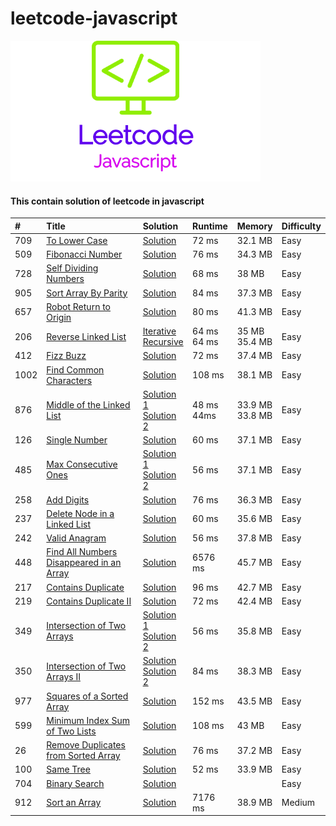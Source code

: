 # leetcode-javascript

![LogoMakr_1PDRDt_1](LogoMakr_1PDRDt_1.png)

#### This contain solution of leetcode in javascript


| #    | Title                                                                                                               | Solution                                                                                                      | Runtime          | Memory               | Difficulty |
|:-----|:--------------------------------------------------------------------------------------------------------------------|:--------------------------------------------------------------------------------------------------------------|:-----------------|:---------------------|:-----------|
| 709  | [To Lower Case](https://leetcode.com/problems/to-lower-case/)                                                       | [Solution](to_lower_case.js)                                                                                  | 72 ms            | 32.1 MB              | Easy       |
| 509  | [Fibonacci Number](https://leetcode.com/problems/fibonacci-number/)                                                 | [Solution](fibonacci_number.js)                                                                               | 76 ms            | 34.3 MB              | Easy       |
| 728  | [Self Dividing Numbers](https://leetcode.com/problems/self-dividing-numbers/)                                       | [Solution](self_dividing_numbers.js)                                                                          | 68 ms            | 38 MB                | Easy       |
| 905  | [Sort Array By Parity](https://leetcode.com/problems/sort-array-by-parity/)                                         | [Solution](sort_array_by_parity.js)                                                                           | 84 ms            | 37.3 MB              | Easy       |
| 657  | [Robot Return to Origin](https://leetcode.com/problems/robot-return-to-origin/)                                     | [Solution](robot_return_to_origin.js)                                                                         | 80 ms            | 41.3 MB              | Easy       |
| 206  | [Reverse Linked List](https://leetcode.com/problems/reverse-linked-list/)                                           | [Iterative](reverse_linked_list_iterative.js)<br>[Recursive](reverse_linked_list_recursive.js)                | 64 ms <br> 64 ms | 35 MB <br> 35.4 MB   | Easy       |
| 412  | [Fizz Buzz](https://leetcode.com/problems/fizz-buzz/)                                                               | [Solution](fizz_buzz.js)                                                                                      | 72 ms            | 37.4 MB              | Easy       |
| 1002 | [Find Common Characters](https://leetcode.com/problems/find-common-characters/)                                     | [Solution](find_common_characters.js)                                                                         | 108 ms           | 38.1 MB              | Easy       |
| 876  | [Middle of the Linked List](https://leetcode.com/problems/middle-of-the-linked-list/)                               | [Solution 1](middle_of_the_linked_list.js) <br>[Solution 2](middle_of_the_linked_list_2.js)                   | 48 ms <br> 44ms  | 33.9 MB <br> 33.8 MB | Easy       |
| 126  | [Single Number](https://leetcode.com/problems/single-number/)                                                       | [Solution](single_number.js)                                                                                  | 60 ms            | 37.1 MB              | Easy       |
| 485  | [Max Consecutive Ones](https://leetcode.com/problems/max-consecutive-ones/)                                         | [Solution 1](max_consecutive_ones.js)   <br>  [Solution 2](max_consecutive_ones_2.js)                         | 56 ms            | 37.1 MB              | Easy       |
| 258  | [ Add Digits](https://leetcode.com/problems/add-digits/)                                                            | [Solution](add_digits.js)                                                                                     | 76 ms            | 36.3 MB              | Easy       |
| 237  | [Delete Node in a Linked List](https://leetcode.com/problems/delete-node-in-a-linked-list/)                         | [Solution](delete_node_linked_list.js)                                                                        | 60 ms            | 35.6 MB              | Easy       |
| 242  | [Valid Anagram](https://leetcode.com/problems/valid-anagram/)                                                       | [Solution](valid_anagram.js)                                                                                  | 56 ms            | 37.8 MB              | Easy       |
| 448  | [Find All Numbers Disappeared in an Array](https://leetcode.com/problems/find-all-numbers-disappeared-in-an-array/) | [Solution](find_all_numbers_disappeared_in_an_array.js)                                                       | 6576 ms          | 45.7 MB              | Easy       |
| 217  | [Contains Duplicate](https://leetcode.com/problems/contains-duplicate)                                              | [Solution](contains_duplicate.js)                                                                             | 96 ms            | 42.7 MB              | Easy       |
| 219  | [Contains Duplicate II](https://leetcode.com/problems/contains-duplicate-ii/)                                       | [Solution](contains_duplicate_II.js)                                                                          | 72 ms            | 42.4 MB              | Easy       |
| 349  | [Intersection of Two Arrays](https://leetcode.com/problems/intersection-of-two-arrays/)                             | [Solution 1](intersection_of_two_arrays.js)   <br> [Solution 2](intersection_of_two_arrays_solution_2.js)     | 56 ms            | 35.8 MB              | Easy       |
| 350  | [Intersection of Two Arrays II](https://leetcode.com/problems/intersection-of-two-arrays-ii/)                       | [Solution](intersection_of_two_arrays_II.js)    <br> [Solution 2](intersection_of_two_arrays_II_solution2.js) | 84 ms            | 38.3 MB              | Easy       |
| 977  | [Squares of a Sorted Array](https://leetcode.com/problems/squares-of-a-sorted-array/)                               | [Solution](squares_of_a_sorted_array.js)                                                                      | 152 ms           | 43.5 MB              | Easy       |
| 599  | [Minimum Index Sum of Two Lists](https://leetcode.com/problems/minimum-index-sum-of-two-lists/)                     | [Solution](minimum_index_sum_of_two_lists.js)                                                                 | 108 ms           | 43 MB                | Easy       |
| 26   | [Remove Duplicates from Sorted Array](https://leetcode.com/problems/remove-duplicates-from-sorted-array/)           | [Solution](remove_duplicates_from_sorted_array.js)                                                            | 76 ms            | 37.2 MB              | Easy       |
| 100  | [Same Tree](https://leetcode.com/problems/same-tree/)                                                               | [Solution](same_tree.js)                                                                                      | 52 ms            | 33.9 MB              | Easy       |
| 704  | [Binary Search](https://leetcode.com/problems/binary-search/)                                                       | [Solution](binary_search.js)                                                                                  |                  |                      | Easy           |
| 912  | [Sort an Array](https://leetcode.com/problems/sort-an-array/)                                                       | [Solution](sort_an_array.js)                                                                                  | 7176 ms          | 38.9 MB              | Medium     |

